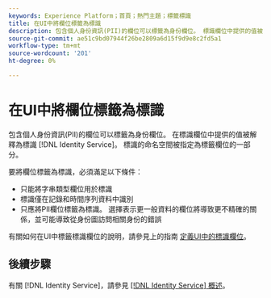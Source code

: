 ```yaml
---
keywords: Experience Platform；首頁；熱門主題；標籤標識
title: 在UI中將欄位標籤為標識
description: 包含個人身份資訊(PII)的欄位可以標籤為身份欄位。 標識欄位中提供的值被標識服務解釋為標識。 標識的命名空間被指定為標籤欄位的一部分。
source-git-commit: ae51c9bd07944f26be2809a6d15f9d9e8c2fd5a1
workflow-type: tm+mt
source-wordcount: '201'
ht-degree: 0%

---
```


# 在UI中將欄位標籤為標識

包含個人身份資訊(PII)的欄位可以標籤為身份欄位。 在標識欄位中提供的值被解釋為標識 [!DNL Identity Service]。 標識的命名空間被指定為標籤欄位的一部分。

要將欄位標籤為標識，必須滿足以下條件：

* 只能將字串類型欄位用於標識
* 標識僅在記錄和時間序列資料中識別
* 只應將PII欄位標籤為標識。 選擇表示更一般資料的欄位將導致更不精確的關係，並可能導致從身份圖訪問相關身份的錯誤

有關如何在UI中標籤標識欄位的說明，請參見上的指南 [定義UI中的標識欄位](../../xdm/ui/fields/identity.md)。

## 後續步驟

有關 [!DNL Identity Service]，請參見 [[!DNL Identity Service] 概述](../home.md)。
